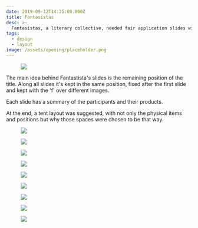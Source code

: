 ```yaml
---
date: 2019-09-12T14:35:00.000Z
title: Fantasistas
desc: >-
  Fantasistas, a literary collective, needed fair application slides with information about all projects and people involved
tags:
  - design
  - layout
image: /assets/opening/placeholder.png
---
```


<figure class="margin">

![](/assets/fantasistas1.jpg)

</figure>

The main idea behind Fantastista's slides is the remaining position of the title. Along all slides it's kept in the same position, fixed after the first slide and kept with the 'f' over different images.

Each slide has a summary of the participants and their products.

At the end, a tent layout was suggested, with not only the physical items and positions but why those spaces were chosen to be that way.

<figure>

![](/assets/fantasistas2.jpg)

![](/assets/fantasistas3.jpg)

![](/assets/fantasistas4.jpg)

![](/assets/fantasistas5.jpg)

![](/assets/fantasistas6.jpg)

![](/assets/fantasistas7.jpg)

![](/assets/fantasistas8.jpg)

![](/assets/fantasistas9.jpg)

![](/assets/fantasistas10.jpg)

</figure>